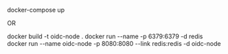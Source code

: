 docker-compose up

OR

docker build -t oidc-node .
docker run --name -p 6379:6379 -d redis
docker run --name oidc-node -p 8080:8080 --link redis:redis -d oidc-node

